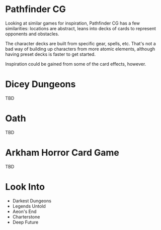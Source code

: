 # Pathfinder CG

Looking at similar games for inspiration, Pathfinder CG has a few similarities: locations are abstract, leans into decks of cards to represent opponents and obstacles.

The character decks are built from specific gear, spells, etc. That's not a bad way of building up characters from more atomic elements, although having preset decks is faster to get started.

Inspiration could be gained from some of the card effects, however.

# Dicey Dungeons

TBD

# Oath

TBD

# Arkham Horror Card Game

TBD

# Look Into

* Darkest Dungeons
* Legends Untold
* Aeon's End
* Charterstone
* Deep Future